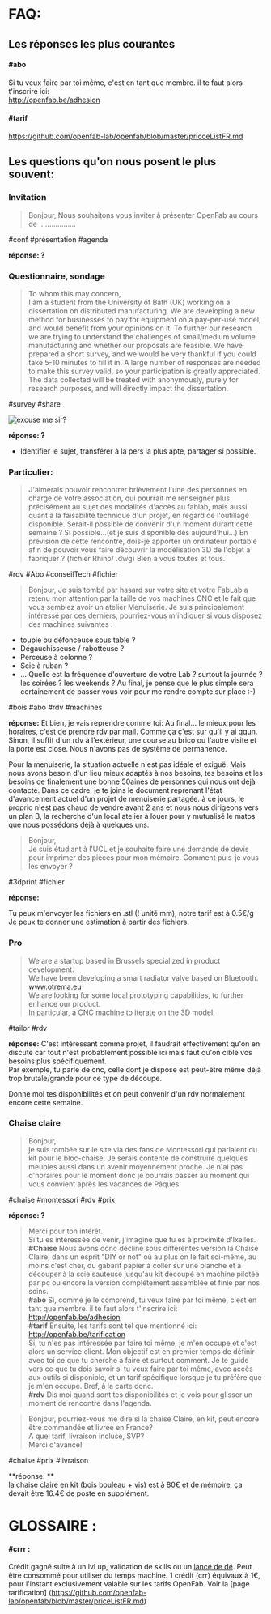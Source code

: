 # FAQ: 

## Les réponses les plus courantes 
#### #abo
Si tu veux faire par toi même, c'est en tant que membre. il te faut alors t'inscrire ici:  
http://openfab.be/adhesion   

#### #tarif
https://github.com/openfab-lab/openfab/blob/master/pricceListFR.md
## Les questions qu'on nous posent le plus souvent: 


### Invitation
>Bonjour,
Nous souhaitons vous inviter à présenter OpenFab au cours de ..................

#conf #présentation #agenda

**réponse: ?**


### Questionnaire, sondage
>To whom this may concern,   
I am a student from the University of Bath (UK) working on a dissertation on distributed manufacturing. We are developing a new method for businesses to pay for equipment on a pay-per-use model, and would benefit from your opinions on it. To further our research we are trying to understand the challenges of small/medium volume manufacturing and whether our proposals are feasible. We have prepared a short survey, and we would be very thankful if you could take 5-10 minutes to fill it in. A large number of responses are needed to make this survey valid, so your participation is greatly appreciated. The data collected will be treated with anonymously, purely for research purposes, and will directly impact the dissertation.

#survey #share

![excuse me sir?](https://s-media-cache-ak0.pinimg.com/736x/89/78/e0/8978e015be27c560e0b07c38e7b53068.jpg)

**réponse: ?**
- Identifier le sujet, transférer à la pers la plus apte, partager si possible.

### Particulier: 
>J'aimerais pouvoir rencontrer brièvement l'une des personnes en charge de votre association, qui pourrait me renseigner plus précisément au sujet des modalités d'accès au fablab, mais aussi quant à la faisabilité technique d'un projet, en regard de l'outillage disponible.
Serait-il possible de convenir d'un moment durant cette semaine ? Si possible...(et je suis disponible dés aujourd'hui...)
En prévision de cette rencontre, dois-je apporter un ordinateur portable afin de pouvoir vous faire découvrir la modélisation 3D de l'objet à fabriquer ? (fichier Rhino/ .dwg)
Bien à vous toutes et tous.

#rdv #Abo #conseilTech #fichier  

>Bonjour,
Je suis tombé par hasard sur votre site et votre FabLab a retenu mon attention par la taille de vos machines CNC et le fait que vous semblez avoir un atelier Menuiserie.
Je suis principalement intéressé par ces derniers, pourriez-vous m'indiquer si vous disposez des machines suivantes :
- toupie ou défonceuse sous table ?
- Dégauchisseuse / rabotteuse ?
- Perceuse à colonne ?
- Scie à ruban ?
- ...
Quelle est la fréquence d'ouverture de votre Lab ? surtout la journée ? les soirées ? les weekends ?
Au final, je pense que le plus simple sera certainement de passer vous voir pour me rendre compte sur place :-)

#bois #abo #rdv #machines

**réponse:**
Et bien, je vais reprendre comme toi:
Au final... le mieux pour les horaires, c'est de prendre rdv par mail. Comme ça c'est sur qu'il y ai qqun. Sinon, il suffit d'un rdv à l'extérieur, une course au brico ou l'autre visite et la porte est close. Nous n'avons pas de système de permanence.

Pour la menuiserie, la situation actuelle n'est pas idéale et exiguë.
Mais nous avons besoin d'un lieu mieux adaptés à nos besoins, tes besoins et les besoins de finalement une bonne 50aines de personnes qui nous ont déjà contacté.
Dans ce cadre, je te joins le document reprenant l'état d'avancement actuel d'un projet de menuiserie partagée.
à ce jours, le proprio n'est pas chaud de vendre avant 2 ans et nous nous dirigeons vers un plan B, la recherche d'un local atelier à louer pour y mutualisé le matos que nous possédons déjà à quelques uns.

>Bonjour,  
Je suis étudiant à l’UCL et je souhaite faire une demande de devis pour imprimer des pièces pour mon mémoire. Comment puis-je vous les envoyer ?

#3dprint #fichier 

**réponse:**

Tu peux m'envoyer les fichiers en .stl (! unité mm), notre tarif est à 0.5€/g  
Je peux te donner une estimation à partir des fichiers. 


### Pro
>We are a startup based in Brussels specialized in product development.  
We have been developing a smart radiator valve based on Bluetooth.  
www.otrema.eu  
We are looking for some local prototyping capabilities, to further enhance our product.  
In particular, a CNC machine to iterate on the 3D model.

#tailor #rdv

**réponse:**
C'est intéressant comme projet, il faudrait effectivement qu'on en discute car tout n'est probablement possible ici mais faut qu'on cible vos besoins plus spécifiquement.  
Par exemple, tu parle de cnc, celle dont je dispose est peut-être même déjà trop brutale/grande pour ce type de découpe.

Donne moi tes disponibilités et on peut convenir d'un rdv normalement encore cette semaine. 

### Chaise claire
>Bonjour,  
je suis tombée sur le site via des fans de Montessori qui parlaient du kit pour le bloc-chaise. Je serais contente de construire quelques meubles aussi dans un avenir moyennement proche. Je n'ai pas d'horaires pour le moment donc je pourrais passer au moment qui vous convient après les vacances de Pâques.

#chaise #montessori #rdv #prix

**réponse: ?**  
>Merci pour ton intérêt.  
Si tu es intéressée de venir, j'imagine que tu es à proximité d'Ixelles.  
**#Chaise**
Nous avons donc décliné sous différentes version la Chaise Claire, dans un esprit "DIY or not" où au plus on le fait soi-même, au moins c'est cher, du gabarit papier à coller sur une planche et à découper à la scie sauteuse jusqu'au kit découpé en machine pilotée par pc ou encore la version complétement assemblée et finie par nos soins.  
**#abo** Si, comme je le comprend, tu veux faire par toi même, c'est en tant que membre. il te faut alors t'inscrire ici:  
http://openfab.be/adhesion   
**#tarif** Ensuite, les tarifs sont tel que mentionné ici:  
http://openfab.be/tarification  
Si, tu n'es pas intéressée par faire toi même, je m'en occupe et c'est alors un service client.
Mon objectif est en premier temps de définir avec toi ce que tu cherche à faire et surtout comment. Je te guide vers ce que tu dois savoir si tu veux faire par toi même, avec accès aux outils si disponible, et un tarif spécifique lorsque je tu préfère que je m'en occupe. Bref, à la carte donc.  
**#rdv** Dis moi quand sont tes disponibilités et je vois pour glisser un moment de rencontre dans l'agenda.

>Bonjour, pourriez-vous me dire si la chaise Claire, en kit, peut encore être commandée et livrée en France?  
A quel tarif, livraison incluse, SVP?  
Merci d'avance!

#chaise #prix #livraison

**réponse: **  
la chaise claire en kit (bois bouleau + vis) est à 80€ et de mémoire, ça devait être 16.4€ de poste en supplément.

# GLOSSAIRE :

#### #crrr :
Crédit gagné suite à un lvl up, validation de skills ou un [lancé de dé](https://github.com/openfab-lab/openfab/wiki/Procedures). Peut être consommé pour utiliser du temps machine. 1 crédit (crr) équivaux à 1€, pour l'instant exclusivement valable sur les tarifs OpenFab.  Voir la [page tarification] (https://github.com/openfab-lab/openfab/blob/master/priceListFR.md)
